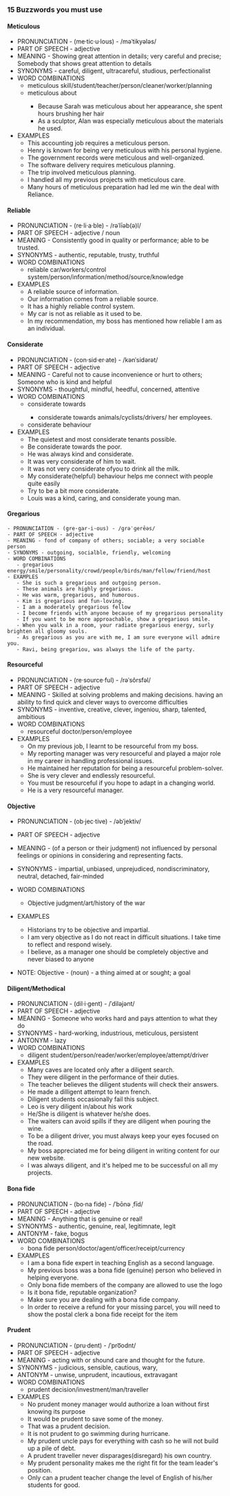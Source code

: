 ### 15 Buzzwords you must use

#### Meticulous

- PRONUNCIATION - (me·tic·u·lous) - /məˈtikyələs/
- PART OF SPEECH - adjective
- MEANING - Showing great attention in details; very careful and precise; Somebody that shows great attention to details
- SYNONYMS - careful, diligent, ultracareful, studious, perfectionalist
- WORD COMBINATIONS
  - meticulous skill/student/teacher/person/cleaner/worker/planning
  - meticulous about <SOMETHING>
    - Because Sarah was meticulous about her appearance, she spent hours brushing her hair
    - As a sculptor, Alan was especially meticulous about the materials he used.
- EXAMPLES
  - This accounting job requires a meticulous person.
  - Henry is known for being very meticulous with his personal hygiene.
  - The government records were meticulous and well-organized.
  - The software delivery requires meticulous planning.
  - The trip involved meticulous planning.
  - I handled all my previous projects with meticulous care.
  - Many hours of meticulous preparation had led me win the deal with Reliance.

#### Reliable

- PRONUNCIATION - (re·li·a·ble) - /rəˈlīəb(ə)l/
- PART OF SPEECH - adjective / noun
- MEANING - Consistently good in quality or performance; able to be trusted.
- SYNONYMS - authentic, reputable, trusty, truthful
- WORD COMBINATIONS
  - reliable car/workers/control system/person/information/method/source/knowledge
- EXAMPLES
  - A reliable source of information.
  - Our information comes from a reliable source.
  - It has a highly reliable control system.
  - My car is not as reliable as it used to be.
  - In my recommendation, my boss has mentioned how reliable I am as an individual.

#### Considerate

- PRONUNCIATION - (con·sid·er·ate) - /kənˈsidərət/
- PART OF SPEECH - adjective
- MEANING - Careful not to cause inconvenience or hurt to others; Someone who is kind and helpful
- SYNONYMS - thoughtful, mindful, heedful, concerned, attentive
- WORD COMBINATIONS
  - <be> considerate towards <someone>
    - considerate towards animals/cyclists/drivers/ her employees.
  - considerate behaviour
- EXAMPLES
  - The quietest and most considerate tenants possible.
  - Be considerate towards the poor.
  - He was always kind and considerate.
  - It was very considerate of him to wait.
  - It was not very considerate ofyou to drink all the milk.
  - My considerate(helpful) behaviour helps me connect with people quite easily
  - Try to be a bit more considerate.
  - Louis was a kind, caring, and considerate young man.

#### Gregarious

    - PRONUNCIATION - (gre·gar·i·ous) - /ɡrəˈɡerēəs/
    - PART OF SPEECH - adjective
    - MEANING - fond of company of others; sociable; a very sociable person
    - SYNONYMS - outgoing, socialble, friendly, welcoming
    - WORD COMBINATIONS
       - gregarious energy/smile/personality/crowd/people/birds/man/fellow/friend/host
    - EXAMPLES
       - She is such a gregarious and outgoing person.
       - These animals are highly gregarious.
       - He was warm, gregarious, and humorous.
       - Kim is gregarious and fun-loving.
       - I am a moderately gregarious fellow
       - I become friends with anyone because of my gregarious personality
       - If you want to be more approachable, show a gregarious smile.
       - When you walk in a room, your radiate gregarious energy, surly brighten all gloomy souls.
       - As gregarious as you are with me, I am sure everyone will admire you.
       - Ravi, being gregariou, was always the life of the party.

#### Resourceful

- PRONUNCIATION - (re·source·ful) - /rəˈsôrsfəl/
- PART OF SPEECH - adjective
- MEANING - Skilled at solving problems and making decisions. having an ability to find quick and clever ways to overcome difficulties
- SYNONYMS - inventive, creative, clever, ingeniou, sharp, talented, ambitious
- WORD COMBINATIONS
  - resourceful doctor/person/employee
- EXAMPLES
  - On my previous job, I learnt to be resourceful from my boss.
  - My reporting manager was very resourceful and played a major role in my career in handling professional issues.
  - He maintained her reputation for being a resourceful problem-solver.
  - She is very clever and endlessly resourceful.
  - You must be resourceful if you hope to adapt in a changing world.
  - He is a very resourceful manager.

#### Objective

- PRONUNCIATION - (ob·jec·tive) - /əbˈjektiv/
- PART OF SPEECH - adjective
- MEANING - (of a person or their judgment) not influenced by personal feelings or opinions in considering and representing facts.
- SYNONYMS - impartial, unbiased, unprejudiced, nondiscriminatory, neutral, detached, fair-minded
- WORD COMBINATIONS
  - Objective judgment/art/history of the war
- EXAMPLES

  - Historians try to be objective and impartial.
  - I am very objective as I do not react in difficult situations. I take time to reflect and respond wisely.
  - I believe, as a manager one should be completely objective and never biased to anyone

- NOTE: Objective - (noun) - a thing aimed at or sought; a goal

#### Diligent/Methodical

- PRONUNCIATION - (dil·i·gent) - /ˈdiləjənt/
- PART OF SPEECH - adjective
- MEANING - Someone who works hard and pays attention to what they do
- SYNONYMS - hard-working, industrious, meticulous, persistent
- ANTONYM - lazy
- WORD COMBINATIONS
  - diligent student/person/reader/worker/employee/attempt/driver
- EXAMPLES
  - Many caves are located only after a diligent search.
  - They were diligent in the performance of their duties.
  - The teacher believes the diligent students will check their answers.
  - He made a dilligent attempt to learn french.
  - Diligent students occasionally fail this subject.
  - Leo is very diligent in/about his work
  - He/She is diligent is whatever he/she does.
  - The waiters can avoid spills if they are diligent when pouring the wine.
  - To be a diligent driver, you must always keep your eyes focused on the road.
  - My boss appreciated me for being diligent in writing content for our new website.
  - I was always diligent, and it's helped me to be successful on all my projects.

#### Bona fide

- PRONUNCIATION - (bo·na fide) - /ˈbōnə ˌfīd/
- PART OF SPEECH - adjective
- MEANING - Anything that is genuine or real!
- SYNONYMS - authentic, genuine, real, legitimnate, legit
- ANTONYM - fake, bogus
- WORD COMBINATIONS
  - bona fide person/doctor/agent/officer/receipt/currency
- EXAMPLES
  - I am a bona fide expert in teaching English as a second language.
  - My previous boss was a bona fide (genuine) person who believed in helping everyone.
  - Only bona fide members of the company are allowed to use the logo
  - Is it bona fide, reputable organization?
  - Make sure you are dealing with a bona fide company.
  - In order to receive a refund for your missing parcel, you will need to show the postal clerk a bona fide receipt for the item

#### Prudent

- PRONUNCIATION - (pru·dent) - /ˈpro͞odnt/
- PART OF SPEECH - adjective
- MEANING - acting with or shound care and thought for the future.
- SYNONYMS - judicious, sensible, cautious, wary,
- ANTONYM - unwise, unprudent, incautious, extravagant
- WORD COMBINATIONS
  - prudent decision/investment/man/traveller
- EXAMPLES
  - No prudent money manager would authorize a loan without first knowing its purpose
  - It would be prudent to save some of the money.
  - That was a prudent decision.
  - It is not prudent to go swimming during hurricane.
  - My prudent uncle pays for everything with cash so he will not build up a pile of debt.
  - A prudent traveller never disparages(disregard) his own country.
  - My prudent personality makes me the right fit for the team leader's position.
  - Only can a prudent teacher change the level of English of his/her students for good.
